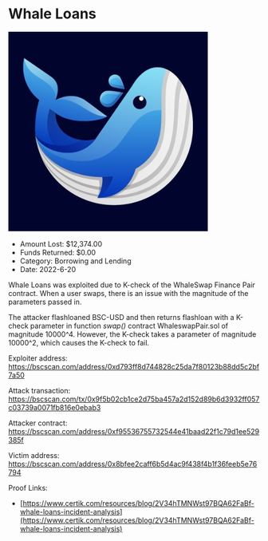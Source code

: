 # Whale Loans
![Whale Loans](/rektimages/Whale-Loans.png)
- Amount Lost: $12,374.00
- Funds Returned: $0.00
- Category: Borrowing and Lending
- Date: 2022-6-20

Whale Loans was exploited due to K-check of the WhaleSwap Finance Pair contract. When a user swaps, there is an issue with the magnitude of the parameters passed in. 

The attacker flashloaned [](https://bscscan.com/token/0x55d398326f99059ff775485246999027b3197955)BSC-USD and then returns flashloan with a K-check parameter in function _swap()_ contract WhaleswapPair.sol of magnitude 10000^4. However, the K-check takes a parameter of magnitude 10000^2, which causes the K-check to fail.

  


Exploiter address: https://bscscan.com/address/0xd793ff8d744828c25da7f80123b88dd5c2bf7a50

Attack transaction: https://bscscan.com/tx/0x9f5b02cb1ce2d75ba457a2d152d89b6d3932ff057c03739a0071fb816e0ebab3

Attacker contract: https://bscscan.com/address/0xf95536755732544e41baad22f1c79d1ee529385f

Victim address: https://bscscan.com/address/0x8bfee2caff6b5d4ac9f438f4b1f36feeb5e76794


Proof Links:
- [https://www.certik.com/resources/blog/2V34hTMNWst97BQA62FaBf-whale-loans-incident-analysis](https://www.certik.com/resources/blog/2V34hTMNWst97BQA62FaBf-whale-loans-incident-analysis)


